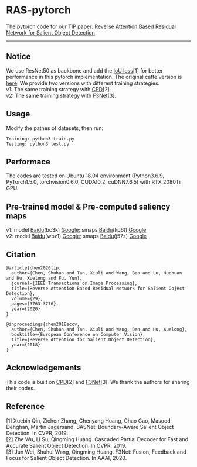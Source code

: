 # RAS-pytorch
The pytorch code for our TIP paper: [Reverse Attention Based Residual Network for Salient Object Detection](https://ieeexplore.ieee.org/document/8966594)

---

Notice
---
We use ResNet50 as backbone and add the [IoU loss](https://github.com/NathanUA/BASNet)[1] for better performance in this pytorch implementation. The original caffe version is [here](https://github.com/ShuhanChen/RAS_ECCV18). We provide two versions with different training strategies.<br>
v1: The same training strategy with [CPD](https://github.com/wuzhe71/CPD)[2].<br>
v2: The same training strategy with [F3Net](https://github.com/weijun88/F3Net)[3].<br>

Usage
---
Modify the pathes of datasets, then run:<br>
```
Training: python3 train.py
Testing: python3 test.py
```

Performace
---
The codes are tested on Ubuntu 18.04 environment (Python3.6.9, PyTorch1.5.0, torchvision0.6.0, CUDA10.2, cuDNN7.6.5) with RTX 2080Ti GPU.


Pre-trained model & Pre-computed saliency maps
---
v1: model [Baidu](https://pan.baidu.com/s/1O5QsWWOjhPMGOWIiIwSX3A)(bc3k) [Google](https://drive.google.com/file/d/1KHmKrAG1M_C0mYgSD8pz9fDmBn2LtoMJ/view?usp=sharing); smaps [Baidu](https://pan.baidu.com/s/13I2F0dPU5mPmklcxbex0Lw)(kp6t) [Google](https://drive.google.com/file/d/1lT_BkFMuD8kPVkjQRR7HVBDzQnY3VkfB/view?usp=sharing)<br>
v2: model [Baidu](https://pan.baidu.com/s/1XB3VE175bhT_4urBULJ-IQ)(wbz1) [Google](https://drive.google.com/open?id=14WUbyPiKnEafiMu9CWn5EdTAJpF_VqLj); smaps [Baidu](https://pan.baidu.com/s/1HZWx6eqYq7bAUcBtkw75Sw)(j57z) [Google](https://drive.google.com/open?id=1RwyR6GRAiDxeywRT1VjLe3qa_z7uhUWa)<br>

Citation
---
```
@article{chen2020tip, 
  author={Chen, Shuhan and Tan, Xiuli and Wang, Ben and Lu, Huchuan and Hu, Xuelong and Fu, Yun}, 
  journal={IEEE Transactions on Image Processing}, 
  title={Reverse Attention Based Residual Network for Salient Object Detection},
  volume={29},  
  pages={3763-3776},
  year={2020}
} 
```
```
@inproceedings{chen2018eccv, 
  author={Chen, Shuhan and Tan, Xiuli and Wang, Ben and Hu, Xuelong}, 
  booktitle={European Conference on Computer Vision}, 
  title={Reverse Attention for Salient Object Detection}, 
  year={2018}
} 
```

Acknowledgements
---
This code is built on [CPD](https://github.com/wuzhe71/CPD)[2] and [F3Net](https://github.com/weijun88/F3Net)[3]. We thank the authors for sharing their codes.

Reference
---
[1] Xuebin Qin, Zichen Zhang, Chenyang Huang, Chao Gao, Masood Dehghan, Martin Jagersand. BASNet: Boundary-Aware Salient Object Detection. In CVPR, 2019.<br>
[2] Zhe Wu, Li Su, Qingming Huang. Cascaded Partial Decoder for Fast and Accurate Salient Object Detection. In CVPR, 2019.<br>
[3] Jun Wei, Shuhui Wang, Qingming Huang. F3Net: Fusion, Feedback and Focus for Salient Object Detection. In AAAI, 2020.<br>
